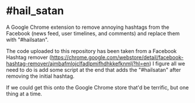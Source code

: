 # #hail_satan

A Google Chrome extension to remove annoying hashtags from the Facebook (news feed, user timelines, and comments) and replace them with "#hailsatan".

The code uploaded to this repository has been taken from a Facebook Hashtag remover (https://chrome.google.com/webstore/detail/facebook-hashtag-remover/ajmbafmlojclfadlpmifhdhkkefknmlj?hl=en)
I figure all we need to do is add some script at the end that adds the "#hailsatan" after removing the initial hashtag.

If we could get this onto the Google Chrome store that'd be terrific, but one thing at a time.
